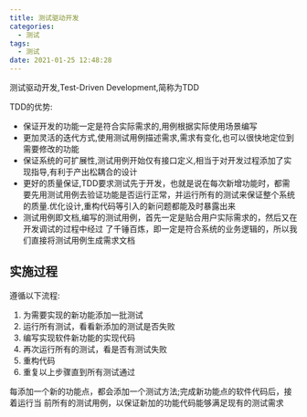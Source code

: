 ```yaml
---
title: 测试驱动开发
categories:
  - 测试
tags:
  - 测试
date: 2021-01-25 12:48:28
---
```


测试驱动开发,Test-Driven Development,简称为TDD

TDD的优势:

- 保证开发的功能一定是符合实际需求的,用例根据实际使用场景编写
- 更加灵活的迭代方式,使用测试用例描述需求,需求有变化,也可以很快地定位到需要修改的功能
- 保证系统的可扩展性,测试用例开始仅有接口定义,相当于对开发过程添加了实现指导,有利于产出松耦合的设计
- 更好的质量保证,TDD要求测试先于开发，也就是说在每次新增功能时，都需要先用测试用例去验证功能是否运行正常，并运行所有的测试来保证整个系统的质量.优化设计,重构代码等引入的新问题都能及时暴露出来
- 测试用例即文档,编写的测试用例，首先一定是贴合用户实际需求的，然后又在开发调试的过程中经过 了千锤百炼，即一定是符合系统的业务逻辑的，所以我们直接将测试用例生成需求文档

## 实施过程

遵循以下流程:

1. 为需要实现的新功能添加一批测试
2. 运行所有测试，看看新添加的测试是否失败
3. 编写实现软件新功能的实现代码
4. 再次运行所有的测试，看是否有测试失败
5. 重构代码
6. 重复以上步骤直到所有测试通过

每添加一个新的功能点，都会添加一个测试方法;完成新功能点的软件代码后，接着运行当 前所有的测试用例，以保证新加的功能代码能够满足现有的测试需求


<!--more-->
